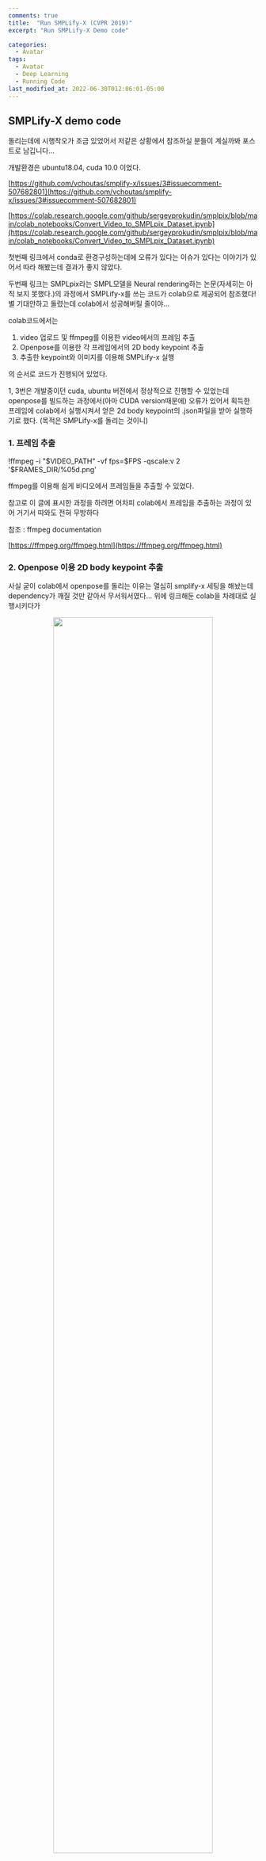 ```yaml
---
comments: true
title:  "Run SMPLify-X (CVPR 2019)"
excerpt: "Run SMPLify-X Demo code"

categories:
  - Avatar
tags:
  - Avatar
  - Deep Learning
  - Running Code
last_modified_at: 2022-06-30T012:06:01-05:00
---
```




## SMPLify-X demo code

돌리는데에 시행착오가 조금 있었어서 저같은 상황에서 참조하실 분들이 계실까봐 포스트로 남깁니다...

개발환경은 ubuntu18.04, cuda 10.0 이었다.

[https://github.com/vchoutas/smplify-x/issues/3#issuecomment-507682801](https://github.com/vchoutas/smplify-x/issues/3#issuecomment-507682801)



[https://colab.research.google.com/github/sergeyprokudin/smplpix/blob/main/colab_notebooks/Convert_Video_to_SMPLpix_Dataset.ipynb](https://colab.research.google.com/github/sergeyprokudin/smplpix/blob/main/colab_notebooks/Convert_Video_to_SMPLpix_Dataset.ipynb)



첫번째 링크에서 conda로 환경구성하는데에 오류가 있다는 이슈가 있다는 이야기가 있어서 따라 해봤는데 결과가 좋지 않았다.

두번째 링크는 SMPLpix라는 SMPL모델을 Neural rendering하는 논문(자세히는 아직 보지 못했다.)의 과정에서 SMPLify-x를 쓰는 코드가 colab으로 제공되어 참조했다! 별 기대안하고 돌렸는데 colab에서 성공해버릴 줄이야...



colab코드에서는

1) video 업로드 및 ffmpeg를 이용한 video에서의 프레임 추출
2) Openpose를 이용한 각 프레임에서의 2D body keypoint 추출
3) 추출한 keypoint와 이미지를 이용해 SMPLify-x 실행

의 순서로 코드가 진행되어 있었다.



1, 3번은 개발중이던 cuda, ubuntu 버전에서 정상적으로 진행할 수 있었는데 openpose를 빌드하는 과정에서(아마 CUDA version때문에) 오류가 있어서 획득한 프레임에 colab에서 실행시켜서 얻은 2d body keypoint의 .json파일을 받아 실행하기로 했다. (목적은 SMPLify-x를 돌리는 것이니)



### 1. 프레임 추출

!ffmpeg -i "$VIDEO_PATH" -vf fps=$FPS -qscale:v 2 '$FRAMES_DIR/%05d.png'

ffmpeg를 이용해 쉽게 비디오에서 프레임들을 추출할 수 있었다.

참고로 이 글에 표시한 과정을 하려면 어차피 colab에서 프레임을 추출하는 과정이 있어 거기서 따와도 전혀 무방하다

참조 : ffmpeg documentation

[https://ffmpeg.org/ffmpeg.html](https://ffmpeg.org/ffmpeg.html)



### 2. Openpose 이용 2D body keypoint 추출

사실 굳이 colab에서 openpose를 돌리는 이유는 열심히 smplify-x 세팅을 해놨는데 dependency가 깨질 것만 같아서 무서워서였다... 위에 링크해둔 colab을 차례대로 실행시키다가

<center><img src="\assets\img\smplify-x1\1.png" width="80%" height="80%"></center>

이 부분을 지나면 keypoint들이 저장된다.

ls로 저장되있는 파일들을 확인했다.

<center><img src="\assets\img\smplify-x1\2.png" width="80%" height="80%"></center>

```python
!cd openpose && ./build/examples/openpose/openpose.bin --image_dir $FRAMES_DIR --write_json $KEYPOINTS_DIR --face --hand --display 0   --write_images $OPENPOSE_IMAGES_DIR

```

openpose를 실행시킨 명령어인데 아마 앞에서의

KEYPOINTS_DIR = os.path.join(RES_DIR, 'keypoints')

OPENPOSE_IMAGES_DIR = os.path.join(RES_DIR, 'openpose_images')

이 폴더 안에 openpose의 output이 저장되는 듯해 이를 다운로드 받았다.

<center><img src="\assets\img\smplify-x1\3.png" width="80%" height="80%"></center>

<center><img src="\assets\img\smplify-x1\4.png" width="80%" height="80%"></center>

다운로드된 keypoint와 rendered image 확인



### 3. RUN SMPLify-x!

크고작은 troubleshooting 과정이 있었다... 최대한 정리하면서 하려고 했는데 아래에 정리했다.

패키지 하나하나 깔때마다 dependency 깨질까봐 엄청 걱정했는데 다행히 삐걱대지만 잘 돌아간다.



colab에 있던 smplify-x 하고 dependency 설치과정은 아래와 같았다.

conda 환경 설정

```
conda create -n smplify-x python=3.7
conda activate smplify-x
```

smplify-x / dependency 설치과정

```python
# @title Install SMPLify-X and other dependencies

%cd /content
!pip install chumpy
!pip install smplx
!git clone https://github.com/vchoutas/smplx
%cd smplx
!python setup.py install

#vposer
!pip install git+https://github.com/nghorbani/configer
!pip install git+https://github.com/sergeyprokudin/human_body_prior

# !pip install torch==1.1.0   이 부분은 패스했다.
%cd /content
!git clone https://github.com/sergeyprokudin/smplify-x
%cd /content/smplify-x
!pip install -r requirements.txt
```

여기서 torch부분을 뺐는데 1.1.0버전에 대한 지원이 안된 점도 있었고 이미 smplx설치 과정에서 dependency로 torch 최신버전이 깔려서 패스해줬다.



코드 실행시키기 전에 smplify model하고 vposer 파일을 넣어줘야한다. smplify 공식 사이트에서 받을 수 있다. [smplify-x project page](https://smpl-x.is.tue.mpg.de/)



대망의 main.py 실행

```
python smplifyx/main.py --config cfg_files/fit_smplx.yaml --data_folder ./smplifyx/data --output_folder ./smplifyx/output --visualize=False --gender='male' --model_folder ./smplifyx/models/models --vposer_ckpt ./smplifyx/vposer/vposer_v1_0
```

./smplifyx/data 폴더에 1, 2번 과정에서 나온 images, keypoints들을 폴더를 만들어 정리해줘야 한다. 

--gender에서 성별 옵션 주면 되고 --model_folder, --vposer_ckpt에 다운받은 model하고 vposer 저장 위치를 넣어줘야 한다.

근데 이러고 끝은 아니었고... 많은 힘든 과정들이 아래와 같이 있었다.

dotmap 관련

[https://copypaste.guru/WhereIsMyPythonModule/how-to-fix-modulenotfounderror-no-module-named-dotmap](https://copypaste.guru/WhereIsMyPythonModule/how-to-fix-modulenotfounderror-no-module-named-dotmap)

torch penetration 설정

[https://github.com/vchoutas/smplify-x/issues/9](https://github.com/vchoutas/smplify-x/issues/9)

issue에서는 torch-mesh-isect를 따로 설치하라고 했으나 아래 방법처럼 간단하게 penetration 옵션을 끄는걸로 타협

<center><img src="\assets\img\smplify-x1\5.png" width="80%" height="80%"></center>

torch 내부 subtract 표기 문제

[https://stackoverflow.com/questions/65637222/runtimeerror-subtraction-the-operator-with-a-bool-tensor-is-not-supported](https://stackoverflow.com/questions/65637222/runtimeerror-subtraction-the-operator-with-a-bool-tensor-is-not-supported)

Library "GLU" not found.

[https://data-newbie.tistory.com/710](https://data-newbie.tistory.com/710)

Display 관련 오류?

<center><img src="\assets\img\smplify-x1\6.png" width="80%" height="80%"></center>

Display 관련된 오류같은데... 정확히 어떤것때문에 문제가 생긴지는 모르겠지만 pyglet이나 render관련된 내용이 있는걸로 봐서 visualize를 따로 해주는 거에 대한 문제인 것 같다. 이 문제가 있을 때 visualization에 True 옵션을 주면 프레임 한개만 준 상태에서 프로그램이 끝나버려서 나는 False옵션을 주었다. 내 생각에 ubuntu desktop환경에서 돌렸다면 여기서 부딪히지 않았을 것 같다.

다만 False 옵션을 주었더니 Output으로 Render된 모습은 따로 보여주지 않는다.



------

### Output

<center><img src="\assets\img\smplify-x1\7.png" width="80%" height="80%"></center>

다음과 같은 구조로 Output이 나온다. images에는 아마 사진에 겹쳐서 랜더한 결과가 나오지 않았을까 싶은데 visualization에 False옵션을 줘서 따로 나오지 않았다.

meshes에는 각 프레임별로 .obj 결과로, results에는 .pkl파일로 결과물이 나온다.

**성공 Case**

알기 쉬운 자세에서는 mesh가 input이미지랑 비슷한 형태로 잘 나왔다.

<center><img src="\assets\img\smplify-x1\8.png" width="80%" height="80%"></center>

**실패 Case**

하지만 blur가 있거나 꼬인 위치에서는 잘 맞지 않는 모습을 보였다.

<center><img src="\assets\img\smplify-x1\10.png" width="80%" height="80%"></center>



-----

### Future Work

몇몇 결과물에서 texture도 포함된 Output을 보여줬던 것 같은데 그렇지 못해서 body model 복원 method 중 texture정보를 포함한 다른 코드들을 돌려보며 확인해봐야할 것 같다.

워낙 빠르게 발전하는 분야이다 보니까 SMPLify-X보다 상대적으로 최근 모델들을 돌리면서 비교해봐야할 것 같다.

RGB-D Video Input의 SCANimate를 다음에는 돌려볼 수 있을 것 같다.

중간중간 troubleshooting과정에서 몇 가지 term (특히 penetration 옵션)을 누락시킬수밖에 없었는데 결과에 악영향을 끼쳤을 것 같다는 생각이 든다. 지금 연구실 server 상황에서 적용 가능한 방법들을 생각해봐야겠다.

mesh output을 겹쳐서 render해준 사진도 나왔으면 좋았겠는데 하는 아쉬움이 남는다.



---------

### Reference

[SMPLify-X Github](https://github.com/vchoutas/smplify-x#visualizing-results)

[SMPLify-X Paper](https://ps.is.tuebingen.mpg.de/uploads_file/attachment/attachment/497/SMPL-X.pdf) 

[SMPLify-X Project Page ](https://smpl-x.is.tue.mpg.de/)

[SMPLpix Github](https://github.com/sergeyprokudin/smplpix)

SMPLpix에서 제공해준 notebook파일로부터 정말 많은 도움을 받았다!





